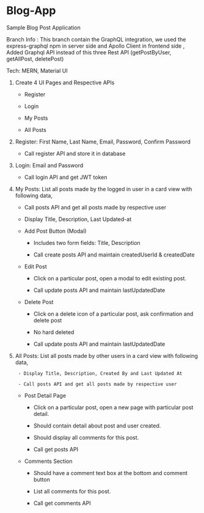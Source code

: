 # Blog-App
Sample Blog Post Application

Branch Info : This branch contain the GraphQL integration, we used the express-graphql npm in server side and Apollo Client in frontend side , Added Graphql API instead of this three Rest API (getPostByUser, getAllPost, deletePost)

Tech: MERN, Material UI


1. Create 4 UI Pages and Respective APIs

    - Register

    - Login

    - My Posts

    - All Posts

   

2. Register: First Name, Last Name, Email, Password, Confirm Password

    - Call register API and store it in database


3. Login:  Email and Password

    - Call login API and get JWT token


4. My Posts: List all posts made by the logged in user in a card view with following data,

    - Call posts API and get all posts made by respective user

    - Display Title, Description, Last Updated-at


    - Add Post Button (Modal)

        - Includes two form fields: Title, Description

        - Call create posts API and maintain createdUserId & createdDate

    - Edit Post

        - Click on a particular post, open a modal to edit existing post.

        - Call update posts API and maintain lastUpdatedDate

    - Delete Post

        - Click on a delete icon of a particular post, ask confirmation and delete post

        - No hard deleted

        - Call update posts API and maintain lastUpdatedDate


5. All Posts: List all posts made by other users in a card view with following data,

        - Display Title, Description, Created By and Last Updated At

        - Call posts API and get all posts made by respective user

    - Post Detail Page

        - Click on a particular post, open a new page with particular post detail.

        - Should contain detail about post and user created.

        - Should display all comments for this post.

        - Call get posts API


    - Comments Section

        - Should have a comment text box at the bottom and comment button

        - List all comments for this post.

        - Call get comments API
